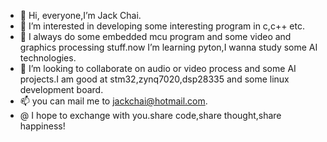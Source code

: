 - 👋 Hi, everyone,I’m Jack Chai.
- 👀 I’m interested in developing some interesting program in c,c++ etc.
- 🌱 I always do some embedded mcu program and some video and graphics processing stuff.now I’m learning pyton,I wanna study some AI technologies.
- 💞️ I’m looking to collaborate on audio or video process and some AI projects.I am good at stm32,zynq7020,dsp28335 and some linux development board. 
- 📫 you can mail me to jackchai@hotmail.com.
- @ I hope to exchange with you.share code,share thought,share happiness!

<!---
jackchai2020/jackchai2020 is a ✨ special ✨ repository because its `README.md` (this file) appears on your GitHub profile.
You can click the Preview link to take a look at your changes.
--->
